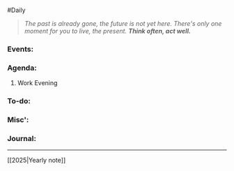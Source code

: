 #Daily
>*The past is already gone, the future is not yet here. There's only one moment for you to live, the present.*
>***Think often, act well.***
### Events:

### Agenda:
1. Work
	Evening
### To-do:

### Misc':

### Journal:


---
[[2025|Yearly note]]